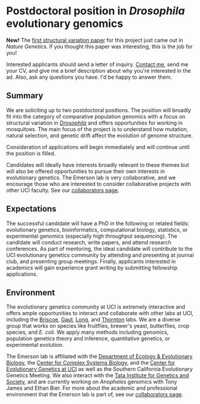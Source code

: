 # Postdoctoral position in *Drosophila* evolutionary genomics

**New!** The [first structural variation paper](http://emersonlab.org/publications/#p21) for this project just came out in *Nature Genetics*. If you thought this paper was interesting, this is the job for you!

Interested applicants should send a letter of inquiry. [Contact me](http://emersonlab.org/people/Emerson.html), send me your CV, and give me a brief description about why you're interested in the ad. Also, ask any questions you have. I'd be happy to answer them.

## Summary

We are soliciting up to two postdoctoral positions. The position will broadly fit into the category of comparative population genomics with a focus on structural variation in [*Drosophila*](/research/#drosophilasvs) and offers opportunities for working in mosquitoes. The main focus of the project is to understand how mutation, natural selection, and genetic drift affect the evolution of genome structure.

Consideration of applications will begin immediately and will continue until the position is filled.

Candidates will ideally have interests broadly relevant to these themes but will also be offered opportunities to pursue their own interests in evolutionary genetics. The Emerson lab is very collaborative, and we encourage those who are interested to consider collaborative projects with other UCI faculty. See our [collaborators page](/collaborators).

## Expectations

The successful candidate will have a PhD in the following or related fields: evolutionary genetics, bioinformatics, computational biology, statistics, or experimental genomics (especially high throughput sequencing). The candidate will conduct research, write papers, and attend research conferences. As part of mentoring, the ideal candidate will contribute to the UCI evolutionary genetics community by attending and presenting at journal club, and presenting group meetings. Finally, applicants interested in academics will gain experience grant writing by submitting fellowship applications.

## Environment

The evolutionary genetics community at UCI is extremely interactive and offers ample opportunities to interact and collaborate with other labs at UCI, including the [Briscoe](http://visiongene.bio.uci.edu/Adriana_Briscoe/Briscoe_Lab.html), [Gaut](http://gautlab.bio.uci.edu/), [Long](http://wfitch.bio.uci.edu/~tdlong/sandvox/), and [Thornton](http://www.molpopgen.org/) labs. We are a diverse group that works on species like fruitflies, brewer's yeast, butterflies, crop species, and *E. coli*. We apply many methods including genomics, population genetics theory and inference, quantitative genetics, or experimental evolution.

The Emerson lab is affiliated with the [Department of Ecology & Evolutionary Biology](http://ecoevo.bio.uci.edu/), the [Center for Complex Systems Biology](http://ccbs.uci.edu/), and the [Center for Evolutionary Genetics at UCI](http://evogen.bio.uci.edu/) as well as the Southern California Evolutionary Genetics Meeting. We also interact with the [Tata Institute for Genetics and Society](http://tigs.ucsd.edu/), and are currently working on *Anopheles* genomics with Tony James and Ethan Bier. For more about the academic and professional environment that the Emerson lab is part of, see our [collaborators page](/collaborators).
